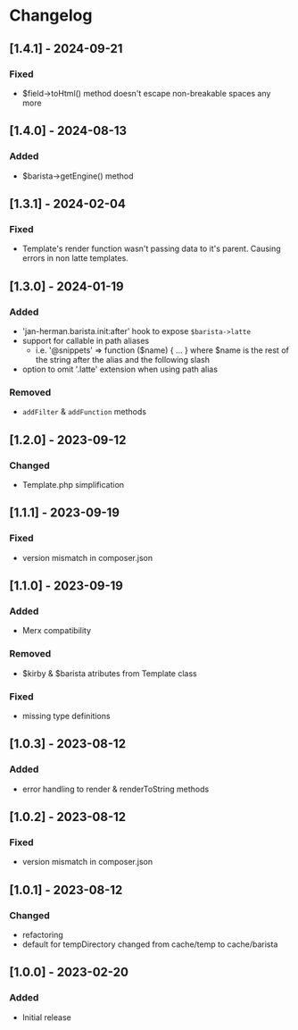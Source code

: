 # Changelog

## [1.4.1] - 2024-09-21
### Fixed
- $field->toHtml() method doesn't escape non-breakable spaces any more


## [1.4.0] - 2024-08-13
### Added
- $barista->getEngine() method


## [1.3.1] - 2024-02-04
### Fixed
- Template's render function wasn't passing data to it's parent. Causing errors in non latte templates.


## [1.3.0] - 2024-01-19
### Added
- 'jan-herman.barista.init:after' hook to expose `$barista->latte`
- support for callable in path aliases
    - i.e. '@snippets' => function ($name) { ... } where $name is the rest of the string after the alias and the following  slash
- option to omit '.latte' extension when using path alias

### Removed
- `addFilter` & `addFunction` methods


## [1.2.0] - 2023-09-12
### Changed
- Template.php simplification


## [1.1.1] - 2023-09-19
### Fixed
- version mismatch in composer.json


## [1.1.0] - 2023-09-19
### Added
- Merx compatibility

### Removed
- $kirby & $barista atributes from Template class

### Fixed
- missing type definitions


## [1.0.3] - 2023-08-12
### Added
- error handling to render & renderToString methods


## [1.0.2] - 2023-08-12
### Fixed
- version mismatch in composer.json


## [1.0.1] - 2023-08-12
### Changed
- refactoring
- default for tempDirectory changed from cache/temp to cache/barista


## [1.0.0] - 2023-02-20
### Added
- Initial release
